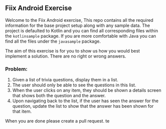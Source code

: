 ## Fiix Android Exercise

Welcome to the Fiix Android exercise, This repo contains all the required information for the base project setup along with
any sample data. 
The project is defaulted to Kotlin and you can find all corresponding
files within the `kotlinsample` package. If you are more comfortable with Java you can find all
the files under the `javasample` package.

The aim of this exercise is for you to show us how you would best implement a solution. There
are no right or wrong answers.

### Problem:
1. Given a list of trivia questions, display them in a list.
2. The user should only be able to see the questions in this list.
3. When the user clicks on any item, they should be shown a details screen that shows
both the question and the answer.
4. Upon navigating back to the list, if the user has seen the answer for the question, update
the list to show that the answer has been shown for that item.

When you are done please create a pull request. te
